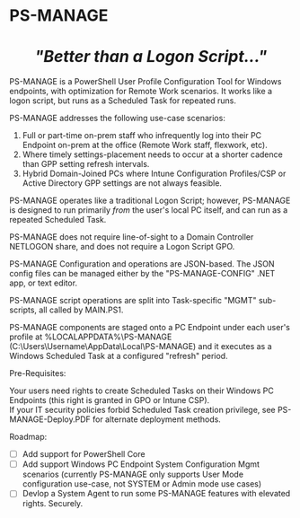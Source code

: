 # PS-MANAGE

<center>

# _"Better than a Logon Script..."_

</center>

PS-MANAGE is a PowerShell User Profile Configuration Tool for Windows endpoints, with optimization for Remote Work scenarios. It works like a logon script, but runs as a Scheduled Task for repeated runs.

PS-MANAGE addresses the following use-case scenarios:

1. Full or part-time on-prem staff who infrequently log into their PC Endpoint on-prem at the office (Remote Work staff, flexwork, etc).
2. Where timely settings-placement needs to occur at a shorter cadence than GPP setting refresh intervals.
3. Hybrid Domain-Joined PCs where Intune Configuration Profiles/CSP or Active Directory GPP settings are not always feasible.

PS-MANAGE operates like a traditional Logon Script; however, PS-MANAGE is designed to run primarily _from_ the user's local PC itself, and can run as a repeated Scheduled Task.

PS-MANAGE does not require line-of-sight to a Domain Controller NETLOGON share, and does not require a Logon Script GPO.

PS-MANAGE Configuration and operations are JSON-based.  The JSON config files can be managed either by the "PS-MANAGE-CONFIG" .NET app, or text editor.

PS-MANAGE script operations are split into Task-specific "MGMT" sub-scripts, all called by MAIN.PS1.  

PS-MANAGE components are staged onto a PC Endpoint under each user's profile at %LOCALAPPDATA%\PS-MANAGE (C:\Users\Username\AppData\Local\PS-MANAGE) and it executes as a Windows Scheduled Task at a configured "refresh" period.

Pre-Requisites:

Your users need rights to create Scheduled Tasks on their Windows PC Endpoints (this right is granted in GPO or Intune CSP).  
If your IT security policies forbid Scheduled Task creation privilege, see PS-MANAGE-Deploy.PDF for alternate deployment methods.

Roadmap:

- [ ] Add support for PowerShell Core
- [ ] Add support Windows PC Endpoint System Configuration Mgmt scenarios (currently PS-MANAGE only supports User Mode configuration use-case, not SYSTEM or Admin mode use cases)
- [ ] Devlop a System Agent to run some PS-MANAGE features with elevated rights.  Securely.
